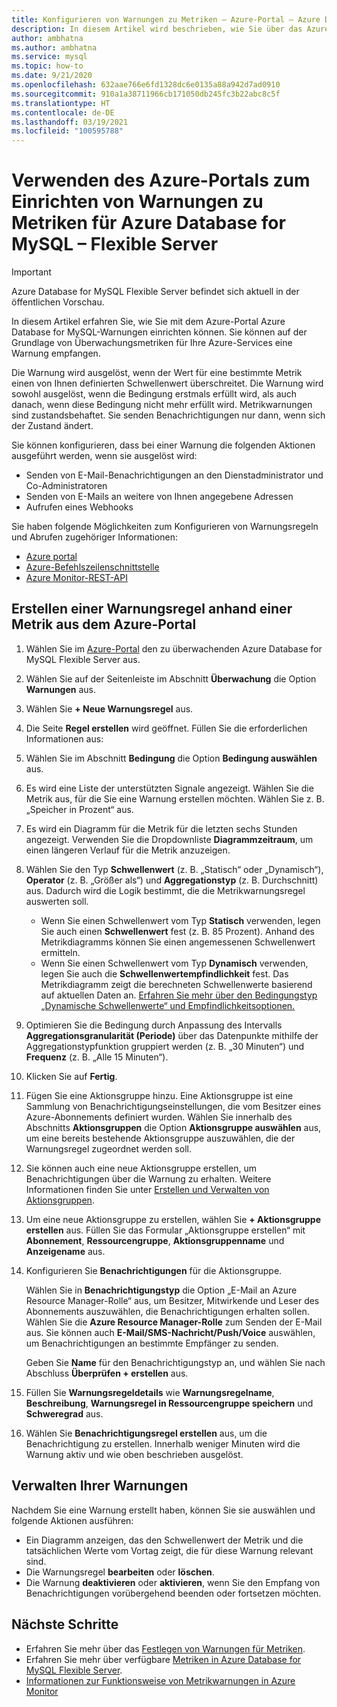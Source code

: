 ```yaml
---
title: Konfigurieren von Warnungen zu Metriken – Azure-Portal – Azure Database for MySQL – Flexible Server
description: In diesem Artikel wird beschrieben, wie Sie über das Azure-Portal die Warnungen zu Metriken für Azure Database for MySQL Flexible Server konfigurieren und auf diese zugreifen.
author: ambhatna
ms.author: ambhatna
ms.service: mysql
ms.topic: how-to
ms.date: 9/21/2020
ms.openlocfilehash: 632aae766e6fd1328dc6e0135a88a942d7ad0910
ms.sourcegitcommit: 910a1a38711966cb171050db245fc3b22abc8c5f
ms.translationtype: HT
ms.contentlocale: de-DE
ms.lasthandoff: 03/19/2021
ms.locfileid: "100595788"
---
```

# <a name="use-the-azure-portal-to-set-up-alerts-on-metrics-for-azure-database-for-mysql---flexible-server"></a>Verwenden des Azure-Portals zum Einrichten von Warnungen zu Metriken für Azure Database for MySQL – Flexible Server 

> [!IMPORTANT] 
> Azure Database for MySQL Flexible Server befindet sich aktuell in der öffentlichen Vorschau.

In diesem Artikel erfahren Sie, wie Sie mit dem Azure-Portal Azure Database for MySQL-Warnungen einrichten können. Sie können auf der Grundlage von Überwachungsmetriken für Ihre Azure-Services eine Warnung empfangen.

Die Warnung wird ausgelöst, wenn der Wert für eine bestimmte Metrik einen von Ihnen definierten Schwellenwert überschreitet. Die Warnung wird sowohl ausgelöst, wenn die Bedingung erstmals erfüllt wird, als auch danach, wenn diese Bedingung nicht mehr erfüllt wird. Metrikwarnungen sind zustandsbehaftet. Sie senden Benachrichtigungen nur dann, wenn sich der Zustand ändert.

Sie können konfigurieren, dass bei einer Warnung die folgenden Aktionen ausgeführt werden, wenn sie ausgelöst wird:
* Senden von E-Mail-Benachrichtigungen an den Dienstadministrator und Co-Administratoren
* Senden von E-Mails an weitere von Ihnen angegebene Adressen
* Aufrufen eines Webhooks

Sie haben folgende Möglichkeiten zum Konfigurieren von Warnungsregeln und Abrufen zugehöriger Informationen:
* [Azure portal](../../azure-monitor/alerts/alerts-metric.md#create-with-azure-portal)
* [Azure-Befehlszeilenschnittstelle](../../azure-monitor/alerts/alerts-metric.md#with-azure-cli)
* [Azure Monitor-REST-API](/rest/api/monitor/metricalerts)

## <a name="create-an-alert-rule-on-a-metric-from-the-azure-portal"></a>Erstellen einer Warnungsregel anhand einer Metrik aus dem Azure-Portal
1. Wählen Sie im [Azure-Portal](https://portal.azure.com/) den zu überwachenden Azure Database for MySQL Flexible Server aus.
2. Wählen Sie auf der Seitenleiste im Abschnitt **Überwachung** die Option **Warnungen** aus.
3. Wählen Sie **+ Neue Warnungsregel** aus.
4. Die Seite **Regel erstellen** wird geöffnet. Füllen Sie die erforderlichen Informationen aus:
5. Wählen Sie im Abschnitt **Bedingung** die Option **Bedingung auswählen** aus.
6. Es wird eine Liste der unterstützten Signale angezeigt. Wählen Sie die Metrik aus, für die Sie eine Warnung erstellen möchten. Wählen Sie z. B. „Speicher in Prozent“ aus.
7. Es wird ein Diagramm für die Metrik für die letzten sechs Stunden angezeigt. Verwenden Sie die Dropdownliste **Diagrammzeitraum**, um einen längeren Verlauf für die Metrik anzuzeigen.
8. Wählen Sie den Typ **Schwellenwert** (z. B. „Statisch“ oder „Dynamisch“), **Operator** (z. B. „Größer als“) und **Aggregationstyp** (z. B. Durchschnitt) aus. Dadurch wird die Logik bestimmt, die die Metrikwarnungsregel auswerten soll.
    - Wenn Sie einen Schwellenwert vom Typ **Statisch** verwenden, legen Sie auch einen **Schwellenwert** fest (z. B. 85 Prozent). Anhand des Metrikdiagramms können Sie einen angemessenen Schwellenwert ermitteln.
    - Wenn Sie einen Schwellenwert vom Typ **Dynamisch** verwenden, legen Sie auch die **Schwellenwertempfindlichkeit** fest. Das Metrikdiagramm zeigt die berechneten Schwellenwerte basierend auf aktuellen Daten an. [Erfahren Sie mehr über den Bedingungstyp „Dynamische Schwellenwerte“ und Empfindlichkeitsoptionen.](../../azure-monitor/alerts/alerts-dynamic-thresholds.md)
9. Optimieren Sie die Bedingung durch Anpassung des Intervalls **Aggregationsgranularität (Periode)** über das Datenpunkte mithilfe der Aggregationstypfunktion gruppiert werden (z. B. „30 Minuten“) und **Frequenz** (z. B. „Alle 15 Minuten“).
10. Klicken Sie auf **Fertig**.
11. Fügen Sie eine Aktionsgruppe hinzu. Eine Aktionsgruppe ist eine Sammlung von Benachrichtigungseinstellungen, die vom Besitzer eines Azure-Abonnements definiert wurden. Wählen Sie innerhalb des Abschnitts **Aktionsgruppen** die Option **Aktionsgruppe auswählen** aus, um eine bereits bestehende Aktionsgruppe auszuwählen, die der Warnungsregel zugeordnet werden soll.
12. Sie können auch eine neue Aktionsgruppe erstellen, um Benachrichtigungen über die Warnung zu erhalten. Weitere Informationen finden Sie unter [Erstellen und Verwalten von Aktionsgruppen](../../azure-monitor/alerts/action-groups.md).
13. Um eine neue Aktionsgruppe zu erstellen, wählen Sie **+ Aktionsgruppe erstellen** aus. Füllen Sie das Formular „Aktionsgruppe erstellen“ mit **Abonnement**, **Ressourcengruppe**, **Aktionsgruppenname** und **Anzeigename** aus.
14. Konfigurieren Sie **Benachrichtigungen** für die Aktionsgruppe.
    
    Wählen Sie in **Benachrichtigungstyp** die Option „E-Mail an Azure Resource Manager-Rolle“ aus, um Besitzer, Mitwirkende und Leser des Abonnements auszuwählen, die Benachrichtigungen erhalten sollen. Wählen Sie die **Azure Resource Manager-Rolle** zum Senden der E-Mail aus.
    Sie können auch **E-Mail/SMS-Nachricht/Push/Voice** auswählen, um Benachrichtigungen an bestimmte Empfänger zu senden.

    Geben Sie **Name** für den Benachrichtigungstyp an, und wählen Sie nach Abschluss **Überprüfen + erstellen** aus.

    <!--:::image type="content" source="./media/howto-alert-on-metric/10-action-group-type.png" alt-text="Action group":::-->
    
15. Füllen Sie **Warnungsregeldetails** wie **Warnungsregelname**, **Beschreibung**, **Warnungsregel in Ressourcengruppe speichern** und **Schweregrad** aus.

    <!--:::image type="content" source="./media/howto-alert-on-metric/11-name-description-severity.png" alt-text="Action group":::-->

16. Wählen Sie **Benachrichtigungsregel erstellen** aus, um die Benachrichtigung zu erstellen.
    Innerhalb weniger Minuten wird die Warnung aktiv und wie oben beschrieben ausgelöst.
## <a name="manage-your-alerts"></a>Verwalten Ihrer Warnungen
Nachdem Sie eine Warnung erstellt haben, können Sie sie auswählen und folgende Aktionen ausführen:

* Ein Diagramm anzeigen, das den Schwellenwert der Metrik und die tatsächlichen Werte vom Vortag zeigt, die für diese Warnung relevant sind.
* Die Warnungsregel **bearbeiten** oder **löschen**.
* Die Warnung **deaktivieren** oder **aktivieren**, wenn Sie den Empfang von Benachrichtigungen vorübergehend beenden oder fortsetzen möchten.


## <a name="next-steps"></a>Nächste Schritte
- Erfahren Sie mehr über das [Festlegen von Warnungen für Metriken](../../azure-monitor/alerts/alerts-metric.md).
- Erfahren Sie mehr über verfügbare [Metriken in Azure Database for MySQL Flexible Server](./concepts-monitoring.md).
- [Informationen zur Funktionsweise von Metrikwarnungen in Azure Monitor](../../azure-monitor/alerts/alerts-metric-overview.md)